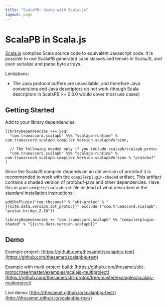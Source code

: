 ```yaml
---
title: "ScalaPB: Using with Scala.js"
layout: page
---
```


# ScalaPB in Scala.js

[Scala.js](http://scala-js.org) compiles Scala source code to equivalent
Javascript code.  It is possible to use ScalaPB generated case classes and
lenses in ScalaJS, and even serialize and parse byte arrays.

Limitations:

- The Java protocol buffers are unavailable, and therefore Java conversions
  and Java descriptors do not work (though Scala descriptors in ScalaPB >=
  0.6.0 would cover most use cases)

## Getting Started

Add to your library dependencies:

    libraryDependencies ++= Seq(
      "com.trueaccord.scalapb" %%% "scalapb-runtime" % com.trueaccord.scalapb.compiler.Version.scalapbVersion,

      // The following needed only if you include scalapb/scalapb.proto:
      "com.trueaccord.scalapb" %%% "scalapb-runtime" % com.trueaccord.scalapb.compiler.Version.scalapbVersion % "protobuf"
    )

Since the ScalaJS compiler depends on an old version of protobuf it is
recommended to work with the `compilerplugin-shaded` artifact. This artifact contains a shaded version of protobuf-java and other dependencies. Have
this in your `project/scalapb.sbt` file instead of what described in the
standard installation instructions:

    addSbtPlugin("com.thesamet" % "sbt-protoc" % "{{site.data.version.sbt_protoc}}" exclude ("com.trueaccord.scalapb", "protoc-bridge_2.10"))

    libraryDependencies += "com.trueaccord.scalapb" %% "compilerplugin-shaded" % "{{site.data.version.scalapb}}"

## Demo

Example project: [https://github.com/thesamet/scalapbjs-test](https://github.com/thesamet/scalapbjs-test)

Example with multi-project build: [https://github.com/thesamet/sbt-protoc/tree/master/examples/scalajs-multiproject](https://github.com/thesamet/sbt-protoc/tree/master/examples/scalajs-multiproject)

Live demo: [http://thesamet.github.io/scalapbjs-test/](http://thesamet.github.io/scalapbjs-test/)

